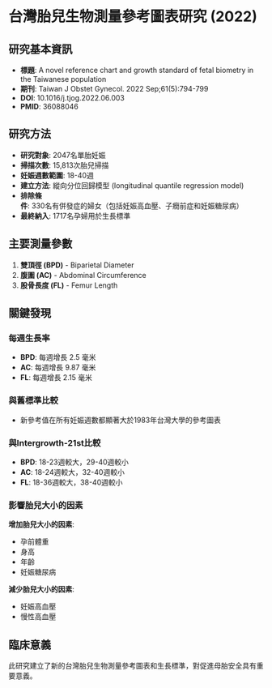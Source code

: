 # 台灣胎兒生物測量參考圖表研究 (2022)

## 研究基本資訊
- **標題**: A novel reference chart and growth standard of fetal biometry in the Taiwanese population
- **期刊**: Taiwan J Obstet Gynecol. 2022 Sep;61(5):794-799
- **DOI**: 10.1016/j.tjog.2022.06.003
- **PMID**: 36088046

## 研究方法
- **研究對象**: 2047名單胎妊娠
- **掃描次數**: 15,813次胎兒掃描
- **妊娠週數範圍**: 18-40週
- **建立方法**: 縱向分位回歸模型 (longitudinal quantile regression model)
- **排除條件**: 330名有併發症的婦女（包括妊娠高血壓、子癇前症和妊娠糖尿病）
- **最終納入**: 1717名孕婦用於生長標準

## 主要測量參數
1. **雙頂徑 (BPD)** - Biparietal Diameter
2. **腹圍 (AC)** - Abdominal Circumference  
3. **股骨長度 (FL)** - Femur Length

## 關鍵發現

### 每週生長率
- **BPD**: 每週增長 2.5 毫米
- **AC**: 每週增長 9.87 毫米
- **FL**: 每週增長 2.15 毫米

### 與舊標準比較
- 新參考值在所有妊娠週數都顯著大於1983年台灣大學的參考圖表

### 與Intergrowth-21st比較
- **BPD**: 18-23週較大，29-40週較小
- **AC**: 18-24週較大，32-40週較小
- **FL**: 18-36週較大，38-40週較小

### 影響胎兒大小的因素
**增加胎兒大小的因素**:
- 孕前體重
- 身高
- 年齡
- 妊娠糖尿病

**減少胎兒大小的因素**:
- 妊娠高血壓
- 慢性高血壓

## 臨床意義
此研究建立了新的台灣胎兒生物測量參考圖表和生長標準，對促進母胎安全具有重要意義。

